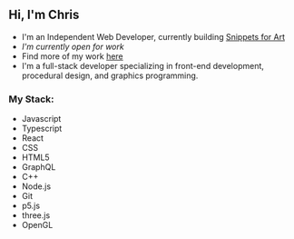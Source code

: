 ## Hi, I'm Chris

- I'm an Independent Web Developer, currently building [Snippets for Art](snippets-js.vercel.app) 
- _I'm currently open for work_
- Find more of my work [here](chrismccully.com)
- I'm a full-stack developer specializing in front-end development, procedural design, and graphics programming.

### My Stack:
- Javascript
- Typescript
- React
- CSS
- HTML5
- GraphQL
- C++
- Node.js
- Git
- p5.js
- three.js
- OpenGL
